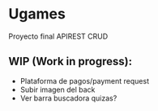 # Ugames
 Proyecto final APIREST CRUD


## WIP (Work in progress):
- Plataforma de pagos/payment request
- Subir imagen del back
- Ver barra buscadora quizas?
